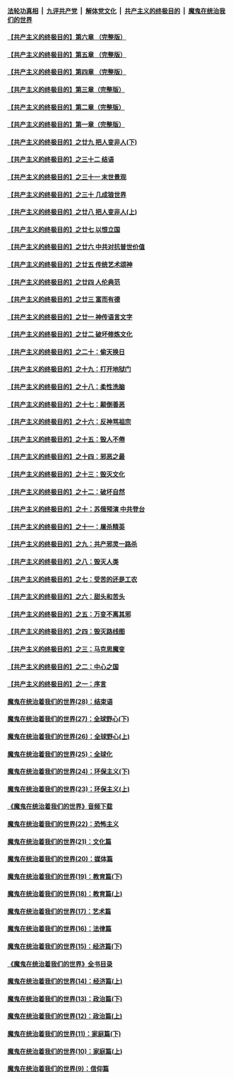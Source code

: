 ####  [法轮功真相](../../../../basic/blob/master/README.md?t=07092331) &nbsp;|&nbsp; [九评共产党](../../../../9ping.md/blob/master/README.md?t=07092331) &nbsp;|&nbsp; [解体党文化](../../../../jtdwh.md/blob/master/README.md?t=07092331)  &nbsp;|&nbsp; [共产主义的终极目的](../../../../gczydzjmd.md/blob/master/README.md?t=07092331) &nbsp;|&nbsp; [魔鬼在统治我们的世界](../../../../mgztzwmdsj.md/blob/master/README.md?t=07092331) 

#### [【共产主义的终极目的】第六章 （完整版）](../pages/nsc422/n11428913.md?t=07092331) 

#### [【共产主义的终极目的】第五章 （完整版）](../pages/nsc422/n11428912.md?t=07092331) 

#### [【共产主义的终极目的】第四章 （完整版）](../pages/nsc422/n11428907.md?t=07092331) 

#### [【共产主义的终极目的】第三章（完整版）](../pages/nsc422/n11428848.md?t=07092331) 

#### [【共产主义的终极目的】第二章（完整版）](../pages/nsc422/n11428831.md?t=07092331) 

#### [【共产主义的终极目的】第一章（完整版）](../pages/nsc422/n11417651.md?t=07092331) 

#### [【共产主义的终极目的】之廿九 把人变非人(下)](../pages/nsc422/n11344140.md?t=07092331) 

#### [【共产主义的终极目的】之三十二 结语](../pages/nsc422/n11360535.md?t=07092331) 

#### [【共产主义的终极目的】之三十一 末世景观](../pages/nsc422/n11351129.md?t=07092331) 

#### [【共产主义的终极目的】之三十 几成狼世界](../pages/nsc422/n11348280.md?t=07092331) 

#### [【共产主义的终极目的】之廿八 把人变非人(上)](../pages/nsc422/n11340492.md?t=07092331) 

#### [【共产主义的终极目的】之廿七 以恨立国](../pages/nsc422/n11336944.md?t=07092331) 

#### [【共产主义的终极目的】之廿六 中共对抗普世价值](../pages/nsc422/n11324785.md?t=07092331) 

#### [【共产主义的终极目的】之廿五 传统艺术颂神](../pages/nsc422/n11296396.md?t=07092331) 

#### [【共产主义的终极目的】之廿四 人伦典范](../pages/nsc422/n11296397.md?t=07092331) 

#### [【共产主义的终极目的】之廿三 富而有德](../pages/nsc422/n11283598.md?t=07092331) 

#### [【共产主义的终极目的】之廿一 神传语言文字](../pages/nsc422/n11263265.md?t=07092331) 

#### [【共产主义的终极目的】之廿二 破坏修炼文化](../pages/nsc422/n11245728.md?t=07092331) 

#### [【共产主义的终极目的】之二十：偷天换日](../pages/nsc422/n11238846.md?t=07092331) 

#### [【共产主义的终极目的】之十九：打开地狱门](../pages/nsc422/n11206376.md?t=07092331) 

#### [【共产主义的终极目的】之十八：柔性洗脑](../pages/nsc422/n11199994.md?t=07092331) 

#### [【共产主义的终极目的】之十七：颠倒善恶](../pages/nsc422/n11179782.md?t=07092331) 

#### [【共产主义的终极目的】之十六：反神骂祖宗](../pages/nsc422/n11166798.md?t=07092331) 

#### [【共产主义的终极目的】之十五：毁人不倦](../pages/nsc422/n11166792.md?t=07092331) 

#### [【共产主义的终极目的】之十四：邪恶之最](../pages/nsc422/n11150249.md?t=07092331) 

#### [【共产主义的终极目的】之十三：毁灭文化](../pages/nsc422/n11135227.md?t=07092331) 

#### [【共产主义的终极目的】之十二：破坏自然](../pages/nsc422/n11135214.md?t=07092331) 

#### [【共产主义的终极目的】之十：苏俄预演 中共登台](../pages/nsc422/n11118424.md?t=07092331) 

#### [【共产主义的终极目的】之十一：屠杀精英](../pages/nsc422/n11118442.md?t=07092331) 

#### [【共产主义的终极目的】之九：共产邪灵一路杀](../pages/nsc422/n11114139.md?t=07092331) 

#### [【共产主义的终极目的】之八：毁灭人类](../pages/nsc422/n11108503.md?t=07092331) 

#### [【共产主义的终极目的】之七：受苦的还是工农](../pages/nsc422/n11101809.md?t=07092331) 

#### [【共产主义的终极目的】之六：甜头和苦头](../pages/nsc422/n11096971.md?t=07092331) 

#### [【共产主义的终极目的】之五：万变不离其邪](../pages/nsc422/n11091285.md?t=07092331) 

#### [【共产主义的终极目的】之四：毁灭路线图](../pages/nsc422/n11086284.md?t=07092331) 

#### [【共产主义的终极目的】之三：马克思魔变](../pages/nsc422/n11061941.md?t=07092331) 

#### [【共产主义的终极目的】之二：中心之国](../pages/nsc422/n11047728.md?t=07092331) 

#### [【共产主义的终极目的】之一：序言](../pages/nsc422/n11086077.md?t=07092331) 

#### [魔鬼在统治着我们的世界(28)：结束语](../pages/nsc422/n10936246.md?t=07092331) 

#### [魔鬼在统治着我们的世界(27)：全球野心(下)](../pages/nsc422/n10928319.md?t=07092331) 

#### [魔鬼在统治着我们的世界(26)：全球野心(上)](../pages/nsc422/n10900318.md?t=07092331) 

#### [魔鬼在统治着我们的世界(25)：全球化](../pages/nsc422/n10788205.md?t=07092331) 

#### [魔鬼在统治着我们的世界(24)：环保主义(下)](../pages/nsc422/n10695307.md?t=07092331) 

#### [魔鬼在统治着我们的世界(23)：环保主义(上)](../pages/nsc422/n10688613.md?t=07092331) 

#### [《魔鬼在统治着我们的世界》音频下载](../pages/nsc422/n10635553.md?t=07092331) 

#### [魔鬼在统治着我们的世界(22)：恐怖主义](../pages/nsc422/n10614727.md?t=07092331) 

#### [魔鬼在统治着我们的世界(21)：文化篇](../pages/nsc422/n10597706.md?t=07092331) 

#### [魔鬼在统治着我们的世界(20)：媒体篇](../pages/nsc422/n10586579.md?t=07092331) 

#### [魔鬼在统治着我们的世界(19)：教育篇(下)](../pages/nsc422/n10564808.md?t=07092331) 

#### [魔鬼在统治着我们的世界(18)：教育篇(上)](../pages/nsc422/n10526970.md?t=07092331) 

#### [魔鬼在统治着我们的世界(17)：艺术篇](../pages/nsc422/n10499093.md?t=07092331) 

#### [魔鬼在统治着我们的世界(16)：法律篇](../pages/nsc422/n10485969.md?t=07092331) 

#### [魔鬼在统治着我们的世界(15)：经济篇(下)](../pages/nsc422/n10469975.md?t=07092331) 

#### [《魔鬼在统治着我们的世界》全书目录](../pages/nsc422/n10464261.md?t=07092331) 

#### [魔鬼在统治着我们的世界(14)：经济篇(上)](../pages/nsc422/n10457370.md?t=07092331) 

#### [魔鬼在统治着我们的世界(13)：政治篇(下)](../pages/nsc422/n10448270.md?t=07092331) 

#### [魔鬼在统治着我们的世界(12)：政治篇(上)](../pages/nsc422/n10444576.md?t=07092331) 

#### [魔鬼在统治着我们的世界(11)：家庭篇(下)](../pages/nsc422/n10440961.md?t=07092331) 

#### [魔鬼在统治着我们的世界(10)：家庭篇(上)](../pages/nsc422/n10435448.md?t=07092331) 

#### [魔鬼在统治着我们的世界(9)：信仰篇](../pages/nsc422/n10432159.md?t=07092331) 

